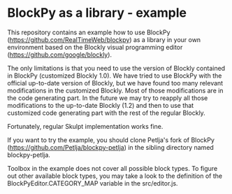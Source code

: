 # BlockPy as a library - example

This repository contains an example how to use BlockPy (https://github.com/RealTimeWeb/blockpy) as a library in your own environment based on the Blockly visual programming editor (https://github.com/google/blockly).

The only limitations is that you need to use the version of Blockly contained in BlockPy (customized Blockly 1.0). We have tried to use BlockPy with the official up-to-date version of Blockly, but we have found too many relevant modifications in the customized Blockly. Most of those modifications are in the code generating part. In the future we may try to reapply all those modifications to the up-to-date Blockly (1.2) and then to use that customized code generating part with the rest of the regular Blockly.

Fortunately, regular Skulpt implementation works fine.

If you want to try the example, you should clone Petlja's fork of BlockPy (https://github.com/Petlja/blockpy-petlja) in the sibling directory named blockpy-petlja.

Toolbox in the example does not cover all possible block types. To figure out other available block types, you may take a look to the definition of the BlockPyEditor.CATEGORY_MAP variable in the src/editor.js.
